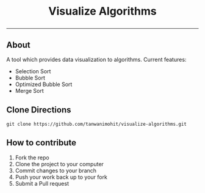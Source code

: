 
<h1 align="center"> Visualize Algorithms </h>

---
## About
A tool which provides data visualization to algorithms. Current features:
* Selection Sort
* Bubble Sort
* Optimized Bubble Sort
* Merge Sort

## Clone Directions
``` git clone https://github.com/tanwanimohit/visualize-algorithms.git ```

## How to contribute
1. Fork the repo
2. Clone the project to your computer
3. Commit changes to your branch
4. Push your work back up to your fork
5. Submit a Pull request

